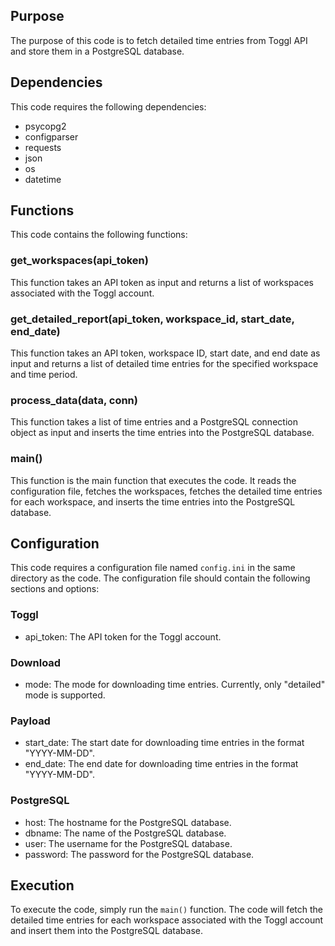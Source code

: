 ## Purpose
The purpose of this code is to fetch detailed time entries from Toggl API and store them in a PostgreSQL database.

## Dependencies
This code requires the following dependencies:
- psycopg2
- configparser
- requests
- json
- os
- datetime

## Functions
This code contains the following functions:

### get_workspaces(api_token)
This function takes an API token as input and returns a list of workspaces associated with the Toggl account.

### get_detailed_report(api_token, workspace_id, start_date, end_date)
This function takes an API token, workspace ID, start date, and end date as input and returns a list of detailed time entries for the specified workspace and time period.

### process_data(data, conn)
This function takes a list of time entries and a PostgreSQL connection object as input and inserts the time entries into the PostgreSQL database.

### main()
This function is the main function that executes the code. It reads the configuration file, fetches the workspaces, fetches the detailed time entries for each workspace, and inserts the time entries into the PostgreSQL database.

## Configuration
This code requires a configuration file named `config.ini` in the same directory as the code. The configuration file should contain the following sections and options:

### Toggl
- api_token: The API token for the Toggl account.

### Download
- mode: The mode for downloading time entries. Currently, only "detailed" mode is supported.

### Payload
- start_date: The start date for downloading time entries in the format "YYYY-MM-DD".
- end_date: The end date for downloading time entries in the format "YYYY-MM-DD".

### PostgreSQL
- host: The hostname for the PostgreSQL database.
- dbname: The name of the PostgreSQL database.
- user: The username for the PostgreSQL database.
- password: The password for the PostgreSQL database.

## Execution
To execute the code, simply run the `main()` function. The code will fetch the detailed time entries for each workspace associated with the Toggl account and insert them into the PostgreSQL database.